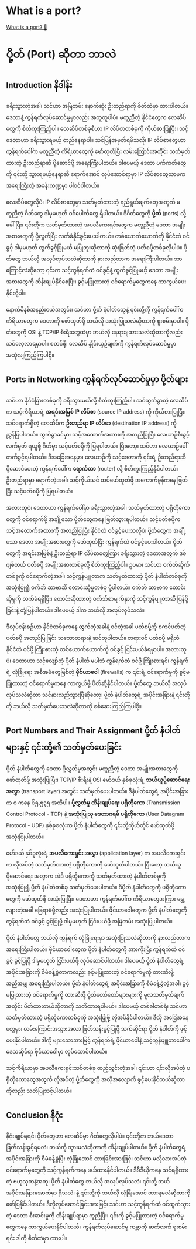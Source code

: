# What is a port?

[What is a port? 🔗](https://www.coursera.org/learn/introduction-to-networking-and-Cloud-computing/lecture/TqXXu/what-is-a-port)

# ပို့တ် (Port) ဆိုတာ ဘာလဲ

## Introduction နိဒါန်း

ခရီးသွားတဲ့အခါ၊ သင်ဟာ အမြဲတမ်း နောက်ဆုံး ဦးတည်ရာကို စိတ်ထဲမှာ ထားပါတယ်။ ဒေတာနဲ့ ကွန်ရက်လုပ်ဆောင်မှုမှာလည်း အတူတူပါပဲ။ မတူညီတဲ့ နိုင်ငံတွေက လေဆိပ်တွေကို စိတ်ကူးကြည့်ပါ။ လေဆိပ်တစ်ခုစီဟာ IP လိပ်စာတစ်ခုကို ကိုယ်စားပြုပြီး၊ သင့်ဒေတာဟာ ခရီးသွားရမယ့် တည်နေရာပါ။ သင်ပြန်အမှတ်ရမိသလို၊ IP လိပ်စာတွေဟာ ကွန်ရက်ပေါ်က မတူညီတဲ့ ကိရိယာတွေကို ဖော်ထုတ်ပြီး လမ်းကြောင်းအတိုင်း သတ်မှတ်ထားတဲ့ ဦးတည်ရာဆီ ပို့ဆောင်ဖို့ အရေးကြီးပါတယ်။ ဒါပေမယ့် ဒေတာ ပက်ကတ်တွေကို ၎င်းတို့ သွားရမယ့်နေရာဆီ ရောက်အောင် လုပ်ဆောင်ရာမှာ IP လိပ်စာတွေသာမက အရေးကြီးတဲ့ အခန်းကဏ္ဍမှာ ပါဝင်ပါတယ်။

လေဆိပ်တွေလိုပဲ၊ IP လိပ်စာတွေမှာ သတ်မှတ်ထားတဲ့ ရည်ရွယ်ချက်တွေအတွက် မတူညီတဲ့ ဂိတ်တွေ ဒါမှမဟုတ် ဝင်ပေါက်တွေ ရှိပါတယ်။ ဒီဂိတ်တွေကို **ပို့တ်** (ports) လို့ ခေါ်ပြီး၊ ၎င်းတို့က သတ်မှတ်ထားတဲ့ အပလီကေးရှင်းတွေက မတူညီတဲ့ ဒေတာ အမျိုးအစားတွေကို ပို့လွှတ်ပြီး လက်ခံနိုင်ခွင့်ပေးပါတယ်။ တစ်ယောက်ယောက်ကို နိုင်ငံထဲ ဝင်ခွင့် ဒါမှမဟုတ် ထွက်ခွင့်ပြုမယ် မပြုဘူးဆိုတာကို ဆုံးဖြတ်တဲ့ ပတ်စပို့တစ်ခုလိုပါပဲ။ ပို့တ်တွေ ဘယ်လို အလုပ်လုပ်သလဲဆိုတာကို နားလည်တာက အရေးကြီးပါတယ်။ ဘာကြောင့်လဲဆိုတော့ ၎င်းက သင့်ကွန်ရက်ထဲ ဝင်ခွင့်နဲ့ ထွက်ခွင့်ပြုမယ့် ဒေတာ အမျိုးအစားတွေကို ထိန်းချုပ်နိုင်စေပြီး၊ ခွင့်မပြုထားတဲ့ ဝင်ရောက်မှုတွေကနေ ကာကွယ်ပေးနိုင်လို့ပါ။

နောက်မိနစ်အနည်းငယ်အတွင်း၊ သင်ဟာ ပို့တ် နံပါတ်တွေနဲ့ ၎င်းတို့ကို ကွန်ရက်ပေါ်က ကိရိယာတွေက ဒေတာကို ဖော်ထုတ်ဖို့ ဘယ်လို အသုံးပြုသလဲဆိုတာကို စူးစမ်းမှာပါ။ ပို့တ်တွေကို OSI နဲ့ TCP/IP စီးရီးတွေထဲမှာ ဘယ်လို နေရာချထားသလဲဆိုတာကိုလည်း သင်လေ့လာရမှာပါ။ စတင်ဖို့၊ လေဆိပ် နှိုင်းယှဉ်ချက်ကို ကွန်ရက်လုပ်ဆောင်မှုမှာ အသုံးချကြည့်ကြပါစို့။

## Ports in Networking ကွန်ရက်လုပ်ဆောင်မှုမှာ ပို့တ်များ

သင်ဟာ နိုင်ငံခြားတစ်ခုကို ခရီးသွားမယ်လို့ စိတ်ကူးကြည့်ပါ။ သင်ထွက်ခွာတဲ့ လေဆိပ်က သင့်ကိရိယာရဲ့ **အရင်းအမြစ် IP လိပ်စာ** (source IP address) ကို ကိုယ်စားပြုပြီး၊ သင်ရောက်ရှိတဲ့ လေဆိပ်က **ဦးတည်ရာ IP လိပ်စာ** (destination IP address) ကို ညွှန်ပြပါတယ်။ ထွက်ခွာခင်မှာ၊ သင့်အထောက်အထားကို အတည်ပြုပြီး လေယာဉ်စီးခွင့် လက်မှတ် ရယူဖို့ ဂိတ်မှာ သင့်ပတ်စပို့ကို ပြရပါတယ်။ ပြီးတော့၊ သင်ဟာ လေယာဉ်ပေါ် တက်ခွင့်ရပါတယ်။ ဒီအခြေအနေမှာ၊ လေယာဉ်ကို သင့်ဒေတာကို ၎င်းရဲ့ ဦးတည်ရာဆီ ပို့ဆောင်ပေးတဲ့ ကွန်ရက်ပေါ်က **ရောက်တာ** (router) လို့ စိတ်ကူးကြည့်နိုင်ပါတယ်။ ဦးတည်ရာမှာ ရောက်တဲ့အခါ၊ သင့်ကိုယ်သင် ထပ်ဖော်ထုတ်ဖို့ အကောက်ခွန်ကနေ ဖြတ်ပြီး သင့်ပတ်စပို့ကို ပြရပါတယ်။

အလားတူပဲ၊ ဒေတာဟာ ကွန်ရက်ပေါ်မှာ ခရီးသွားတဲ့အခါ၊ သတ်မှတ်ထားတဲ့ ပရိုတိုကောတွေကို ဝင်ရောက်ဖို့ အချို့သော ပို့တ်တွေကနေ ဖြတ်သွားရပါတယ်။ သင့်ပတ်စပို့က သင့်အထောက်အထားကို အတည်ပြုပြီး နိုင်ငံထဲ ဝင်ခွင့်ပေးသလိုပဲ၊ ပို့တ်တွေက အချို့သော ဒေတာ အမျိုးအစားတွေကို ဖော်ထုတ်ပြီး ကွန်ရက်ထဲ ဝင်ခွင့်ပေးပါတယ်။ ပို့တ်တွေကို အရင်းအမြစ်နဲ့ ဦးတည်ရာ IP လိပ်စာတွေကြား ခရီးသွားတဲ့ ဒေတာအတွက် ဒစ်ဂျစ်တယ် ပတ်စပို့ အမျိုးအစားတစ်ခုလို့ စိတ်ကူးကြည့်ပါ။ ဥပမာ၊ သင်ဟာ ဝက်ဘ်ဆိုက်တစ်ခုကို ဝင်ရောက်တဲ့အခါ၊ သင့်ကွန်ပျူတာက သတ်မှတ်ထားတဲ့ ပို့တ် နံပါတ်တစ်ခုကို အသုံးပြု၍ ဝက်ဘ် ဆာဗာဆီ တောင်းဆိုမှုတစ်ခု ပို့ပါတယ်။ ဝက်ဘ် ဆာဗာက တောင်းဆိုမှုကို လက်ခံရရှိပြီး၊ တောင်းဆိုထားတဲ့ ဝက်ဘ်စာမျက်နှာကို သင့်ကွန်ပျူတာဆီ ပြန်ပို့ခြင်းနဲ့ တုံ့ပြန်ပါတယ်။ ဒါပေမယ့် ဒါက ဘယ်လို အလုပ်လုပ်သလဲ။

ဒီလုပ်ငန်းစဉ်ဟာ နိုင်ငံတစ်ခုကနေ ထွက်တဲ့အခါနဲ့ ဝင်တဲ့အခါ ပတ်စပို့ကို စကင်ဖတ်တဲ့ ပတ်စပို့ အတည်ပြုခြင်း သဘောတရားနဲ့ ဆင်တူပါတယ်။ တရားဝင် ပတ်စပို့ မရှိဘဲ နိုင်ငံထဲ ဝင်ဖို့ ကြိုးစားတဲ့ တစ်ယောက်ယောက်ကို ဝင်ခွင့် ငြင်းပယ်ခံရမှာပါ။ အလားတူပဲ၊ ဒေတာဟာ သင့်လျော်တဲ့ ပို့တ် နံပါတ် မပါဘဲ ကွန်ရက်ထဲ ဝင်ဖို့ ကြိုးစားရင်၊ ကွန်ရက်ရဲ့ လုံခြုံရေး အစီအမံတွေဖြစ်တဲ့ **ဖိုင်ယာဝေါ** (firewalls) က ၎င်းရဲ့ ဝင်ရောက်မှုကို ခွင့်မပြုထားတဲ့ ဝင်ရောက်မှုကနေ ကာကွယ်ဖို့ ပိတ်ဆို့နိုင်ပါတယ်။ ပို့တ်တွေ ဘယ်လို အလုပ်လုပ်သလဲဆိုတာ သင်နားလည်သွားပြီဆိုတော့၊ ပို့တ် နံပါတ်တွေရဲ့ အပိုင်းအခြားနဲ့ ၎င်းတို့ကို ဘယ်လို သတ်မှတ်ပေးသလဲဆိုတာကို စစ်ဆေးကြည့်ကြပါစို့။

## Port Numbers and Their Assignment ပို့တ် နံပါတ်များနှင့် ၎င်းတို့၏ သတ်မှတ်ပေးခြင်း

ပို့တ် နံပါတ်တွေကို ဒေတာ ပို့လွှတ်မှုအတွင်း မတူညီတဲ့ ဒေတာ အမျိုးအစားတွေကို ဖော်ထုတ်ဖို့ အသုံးပြုပြီး၊ TCP/IP စီးရီးနဲ့ OSI မော်ဒယ် နှစ်ခုလုံးရဲ့ **သယ်ယူပို့ဆောင်ရေး အလွှာ** (transport layer) အတွင်း သတ်မှတ်ပေးပါတယ်။ ဒီနံပါတ်တွေရဲ့ အပိုင်းအခြားက ၀ ကနေ ၆၅,၅၃၅ အထိပါ။ **ပို့လွှတ်မှု ထိန်းချုပ်ရေး ပရိုတိုကော** (Transmission Control Protocol - TCP) နဲ့ **အသုံးပြုသူ ဒေတာဂရမ် ပရိုတိုကော** (User Datagram Protocol - UDP) နှစ်ခုစလုံးက ပို့တ် နံပါတ်တွေကို ၎င်းတို့ကိုယ်တိုင် ဖော်ထုတ်ဖို့ အသုံးပြုပါတယ်။

မော်ဒယ် နှစ်ခုလုံးရဲ့ **အပလီကေးရှင်း အလွှာ** (application layer) က အပလီကေးရှင်းက လိုအပ်တဲ့ သတ်မှတ်ထားတဲ့ ပရိုတိုကောကို ဖော်ထုတ်ပါတယ်။ ပြီးတော့ သယ်ယူပို့ဆောင်ရေး အလွှာက အဲဒီ ပရိုတိုကောကို သတ်မှတ်ထားတဲ့ နံပါတ်တစ်ခုကို အသုံးပြု၍ ပို့တ် နံပါတ်တစ်ခု သတ်မှတ်ပေးပါတယ်။ ဒီပို့တ် နံပါတ်တွေကို ပရိုတိုကောတွေကို ဖော်ထုတ်ဖို့ အသုံးပြုပြီး၊ ဒေတာဟာ ကွန်ရက်ပေါ်က ကိရိယာတွေအကြား ရွှေ့လျားတဲ့အခါ ခြေရာခံဖို့လည်း အသုံးပြုပါတယ်။ ဖိုင်ယာဝေါတွေက ပို့တ် နံပါတ်တွေကို ကွန်ရက်ထဲ ဝင်ခွင့် ခွင့်ပြုဖို့ ဒါမှမဟုတ် ငြင်းပယ်ဖို့ အမြဲတမ်း အသုံးပြုပါတယ်။

ပို့တ် နံပါတ်တွေ ဘယ်လို ကွန်ရက် လုံခြုံရေးမှာ အသုံးပြုသလဲဆိုတာကို နားလည်တာက အရေးကြီးပါတယ်။ ဖိုင်ယာဝေါတွေက ပို့တ် နံပါတ်တွေကို အားကိုးပြီး ကွန်ရက်ထဲ ဝင်ခွင့် ခွင့်ပြုဖို့ ဒါမှမဟုတ် ငြင်းပယ်ဖို့ လုပ်ဆောင်ပါတယ်။ ဒါပေမယ့် ပို့တ် နံပါတ်တွေရဲ့ အပိုင်းအခြားကို စီမံခန့်ခွဲတာကလည်း ခွင့်မပြုထားတဲ့ ဝင်ရောက်မှုကို တားဆီးဖို့ အညီအမျှ အရေးကြီးပါတယ်။ ပို့တ် နံပါတ်တွေရဲ့ အပိုင်းအခြားကို စီမံခန့်ခွဲတဲ့အခါ၊ ခွင့်မပြုထားတဲ့ ဝင်ရောက်မှုကို တားဆီးဖို့ ပို့တ်တော်တော်များများကို မူလသတ်မှတ်ချက်အတိုင်း ပိတ်ထားတယ်ဆိုတာကို သတိထားရပါမယ်။ ဒါပေမယ့် တစ်ခါတစ်ရံ၊ သင်ဟာ သတ်မှတ်ထားတဲ့ ပရိုတိုကောတစ်ခုကို အသုံးပြုဖို့ လိုအပ်နိုင်ပါတယ်။ ဒီလို အခြေအနေတွေမှာ၊ လမ်းကြောင်းအသွားအလာ ဖြတ်သန်းခွင့်ပြုဖို့ သက်ဆိုင်ရာ ပို့တ် နံပါတ်ကို ဖွင့်ပေးနိုင်ပါတယ်။ ဒါကို များသောအားဖြင့် ကွန်ရက်ရဲ့ ဖိုင်ယာဝေါနဲ့ သင့်ကွန်ပျူတာပေါ်က ဒေသဆိုင်ရာ ဖိုင်ယာဝေါမှာ လုပ်ဆောင်ပါတယ်။

သင့်ကိရိယာမှာ အပလီကေးရှင်းသစ်တစ်ခု ထည့်သွင်းတဲ့အခါ၊ ၎င်းဟာ ၎င်းလိုအပ်တဲ့ ပရိုတိုကောတွေအတွက် လိုအပ်တဲ့ ပို့တ်တွေကို အလိုအလျောက် ဖွင့်ပေးနိုင်တယ်ဆိုတာကိုလည်း သတိပြုသင့်ပါတယ်။

## Conclusion နိဂုံး

နိဂုံးချုပ်ရရင်၊ ပို့တ်တွေဟာ လေဆိပ်မှာ ဂိတ်တွေလိုပါပဲ။ ၎င်းတို့က ဘယ်ဒေတာ ဖြတ်သန်းခွင့်ရမလဲ၊ ဘယ်ကို သွားမလဲဆိုတာကို ထိန်းချုပ်ပါတယ်။ ပို့တ် နံပါတ်တွေရဲ့ အပိုင်းအခြားကို စီမံခန့်ခွဲပြီး လုံခြုံအောင် ထားခြင်းအားဖြင့်၊ သင်ဟာ မလိုလားအပ်တဲ့ ဝင်ရောက်မှုတွေကို သင့်ကွန်ရက်ကနေ ဖယ်ထားနိုင်ပါတယ်။ ဒီဗီဒီယိုကနေ သင်ရရှိထားတဲ့ ဗဟုသုတနဲ့အတူ၊ ပို့တ် နံပါတ်တွေ ဘယ်လို အလုပ်လုပ်သလဲ၊ ၎င်းတို့ ဘယ်အပိုင်းအခြားအောက်မှာ ရှိသလဲ၊ နဲ့ ၎င်းတို့ကို ဘယ်လို လုံခြုံအောင် ထားရမလဲဆိုတာကို ဖော်ပြနိုင်ပါတယ်။ ဒီလိုလုပ်ဆောင်ခြင်းအားဖြင့်၊ သင်ဟာ သင့်ကွန်ရက်ထဲ ဝင်ထွက်သွားတဲ့ ဒေတာ စီးဆင်းမှုကို ထိန်းချုပ်ရာမှာ ကူညီပြီး၊ ၎င်းကို ခွင့်မပြုထားတဲ့ ဝင်ရောက်မှုတွေကနေ ကာကွယ်ပေးနိုင်ပါတယ်။ ကွန်ရက်လုပ်ဆောင်မှု ကမ္ဘာကို ဆက်လက် စူးစမ်းရင်း ဒါကို စိတ်ထဲမှာ ထားပါ။
